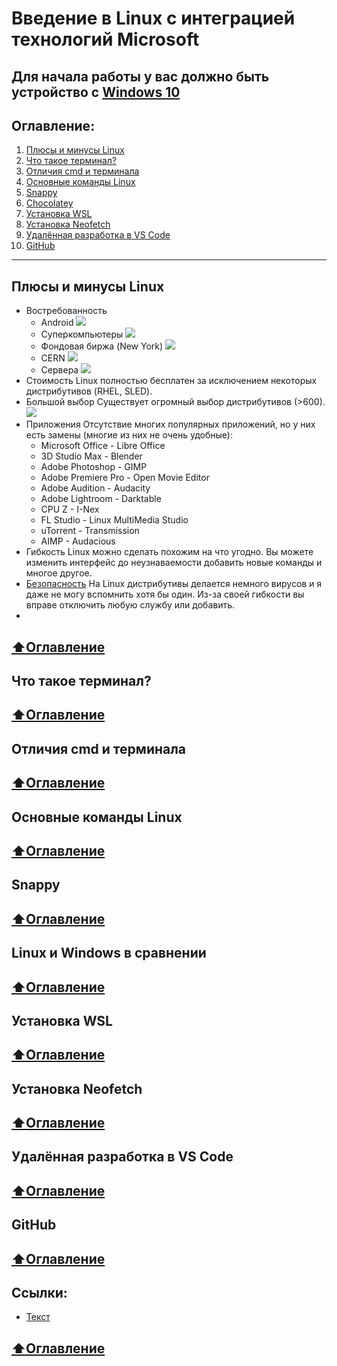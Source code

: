# Введение в Linux с интеграцией технологий Microsoft
**Для начала работы у вас должно быть устройство с [Windows 10](https://www.microsoft.com/ru-ru/software-download/windows10)**
---
## Оглавление:
1) [Плюсы и минусы Linux](#Плюсы-и-минусы-Linux)
2) [Что такое терминал?](#Что-такое-терминал?)
3) [Отличия cmd и терминала](#Отличия-cmd-и-терминала)
4) [Основные команды Linux](#Основные-команды-Linux)
5) [Snappy](#Snappy)
6) [Chocolatey](#Chocolatey)
7) [Установка WSL](#Установка-WSL)
8) [Установка Neofetch](#Установка-Neofetch)
9) [Удалённая разработка в VS Code](#Удалённая-разработка-в-VS-Code)
10) [GitHub](#GitHub)
---
## Плюсы и минусы Linux
* Востребованность
  * Android
  ![](https://github.com/MatveyPlokhov/Introduction-to-Linux-with-integration-of-Microsoft-technologies/blob/master/Files/01.png)
  * Суперкомпьютеры
  ![](https://github.com/MatveyPlokhov/Introduction-to-Linux-with-integration-of-Microsoft-technologies/blob/master/Files/02.jpg)
  * Фондовая биржа (New York)
  ![](https://github.com/MatveyPlokhov/Introduction-to-Linux-with-integration-of-Microsoft-technologies/blob/master/Files/03.jpg)
  * CERN
  ![](https://github.com/MatveyPlokhov/Introduction-to-Linux-with-integration-of-Microsoft-technologies/blob/master/Files/04.jpg)
  * Сервера
  ![](https://github.com/MatveyPlokhov/Introduction-to-Linux-with-integration-of-Microsoft-technologies/blob/master/Files/05.jpg)
* Стоимость
  Linux полностью бесплатен за исключением некоторых дистрибутивов (RHEL, SLED).
* Большой выбор
  Существует огромный выбор дистрибутивов (>600).
  ![](https://github.com/MatveyPlokhov/Introduction-to-Linux-with-integration-of-Microsoft-technologies/blob/master/Files/06.png)
* Приложения
  Отсутствие многих популярных приложений, но у них есть замены (многие из них не очень удобные):
  * Microsoft Office - Libre Office
  * 3D Studio Max - Blender
  * Adobe Photoshop - GIMP
  * Adobe Premiere Pro - Open Movie Editor
  * Adobe Audition - Audacity
  * Adobe Lightroom - Darktable
  * CPU Z - I-Nex
  * FL Studio - Linux MultiMedia Studio
  * uTorrent - Transmission
  * AIMP - Audacious
* Гибкость
  Linux можно сделать похожим на что угодно. Вы можете изменить интерфейс до неузнаваемости добавить новые команды и многое другое.
* [Безопасность](https://habr.com/ru/company/1cloud/blog/309696/)
  На Linux дистрибутивы делается немного вирусов и я даже не могу вспомнить хотя бы один. Из-за своей гибкости вы вправе отключить любую службу или добавить.
* 

[:arrow_up:Оглавление](#Оглавление)
---
## Что такое терминал?


[:arrow_up:Оглавление](#Оглавление)
---
## Отличия cmd и терминала


[:arrow_up:Оглавление](#Оглавление)
---
## Основные команды Linux


[:arrow_up:Оглавление](#Оглавление)
---
## Snappy


[:arrow_up:Оглавление](#Оглавление)
---
## Linux и Windows в сравнении


[:arrow_up:Оглавление](#Оглавление)
---
## Установка WSL


[:arrow_up:Оглавление](#Оглавление)
---
## Установка Neofetch


[:arrow_up:Оглавление](#Оглавление)
---
## Удалённая разработка в VS Code


[:arrow_up:Оглавление](#Оглавление)
---
## GitHub


[:arrow_up:Оглавление](#Оглавление)
---
## Ссылки:
* [Текст](ссылка)

[:arrow_up:Оглавление](#Оглавление)
---
